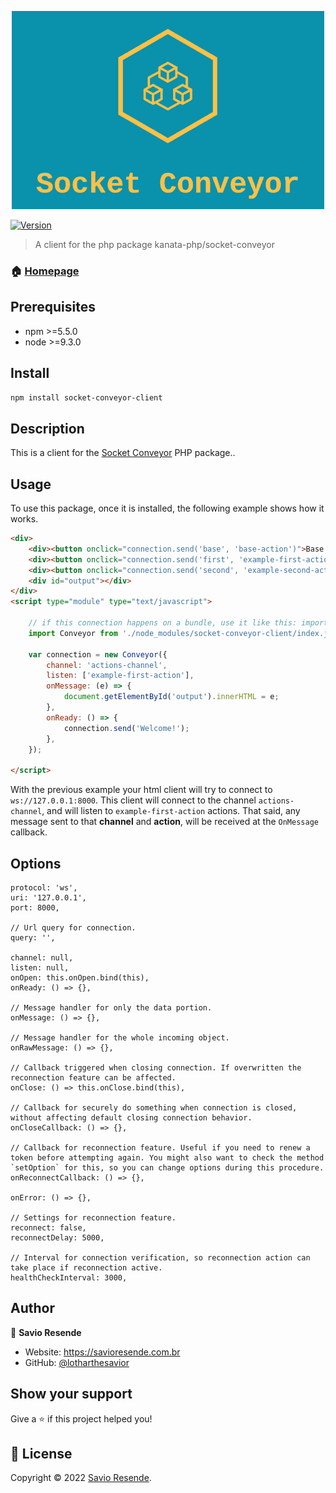 <p align="center">
<img src="./imgs/logo.png"/>
</p>

<p>
  <a href="https://www.npmjs.com/package/socket-conveyor-client" target="_blank">
    <img alt="Version" src="https://img.shields.io/npm/v/socket-conveyor-client.svg">
  </a>
</p>


> A client for the php package kanata-php/socket-conveyor

### 🏠 [Homepage](https://github.com/kanata-php/socket-conveyor-client#readme)

## Prerequisites

- npm >=5.5.0
- node >=9.3.0

## Install

```sh
npm install socket-conveyor-client
```



## Description



This is a client for the [Socket Conveyor](https://github.com/kanata-php/socket-conveyor) PHP package..



## Usage



To use this package, once it is installed, the following example shows how it works.

```html
<div>
    <div><button onclick="connection.send('base', 'base-action')">Base Action</button></div>
    <div><button onclick="connection.send('first', 'example-first-action')">First Action</button></div>
    <div><button onclick="connection.send('second', 'example-second-action')">Second Action</button></div>
    <div id="output"></div>
</div>
<script type="module" type="text/javascript">

    // if this connection happens on a bundle, use it like this: import Conveyor from 'socket-conveyor-client';
    import Conveyor from './node_modules/socket-conveyor-client/index.js';

    var connection = new Conveyor({
        channel: 'actions-channel',
        listen: ['example-first-action'],
        onMessage: (e) => {
            document.getElementById('output').innerHTML = e;
        },
        onReady: () => {
            connection.send('Welcome!');
        },
    });

</script>
```

With the previous example your html client will try to connect to `ws://127.0.0.1:8000`. This client will connect to the channel `actions-channel`, and will listen to `example-first-action` actions. That said, any message sent to that **channel** and **action**, will be received at the `OnMessage` callback.

## Options

```
protocol: 'ws',
uri: '127.0.0.1',
port: 8000,

// Url query for connection.
query: '',

channel: null,
listen: null,
onOpen: this.onOpen.bind(this),
onReady: () => {},

// Message handler for only the data portion.
onMessage: () => {},

// Message handler for the whole incoming object.
onRawMessage: () => {},

// Callback triggered when closing connection. If overwritten the reconnection feature can be affected. 
onClose: () => this.onClose.bind(this),

// Callback for securely do something when connection is closed, without affecting default closing connection behavior.
onCloseCallback: () => {},

// Callback for reconnection feature. Useful if you need to renew a token before attempting again. You might also want to check the method `setOption` for this, so you can change options during this procedure.
onReconnectCallback: () => {},

onError: () => {},

// Settings for reconnection feature.
reconnect: false,
reconnectDelay: 5000,

// Interval for connection verification, so reconnection action can take place if reconnection active.
healthCheckInterval: 3000,
```

## Author

👤 **Savio Resende**

* Website: https://savioresende.com.br
* GitHub: [@lotharthesavior](https://github.com/lotharthesavior)

## Show your support

Give a ⭐️ if this project helped you!

## 📝 License

Copyright © 2022 [Savio Resende](https://github.com/lotharthesavior).
